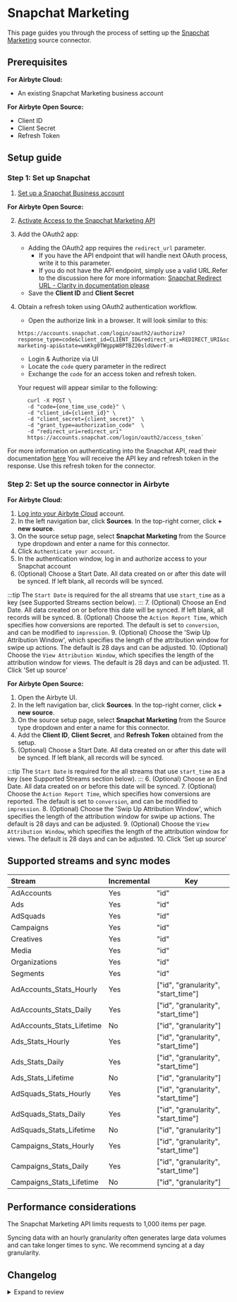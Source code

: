 # Snapchat Marketing

This page guides you through the process of setting up the [Snapchat Marketing](https://marketingapi.snapchat.com/docs/) source connector.

## Prerequisites

<!-- env:cloud -->

**For Airbyte Cloud:**

- An existing Snapchat Marketing business account
<!-- /env:cloud -->

<!-- env:oss -->

**For Airbyte Open Source:**

- Client ID
- Client Secret
- Refresh Token

<!-- /env:oss -->

## Setup guide

### Step 1: Set up Snapchat

1. [Set up a Snapchat Business account](https://businesshelp.snapchat.com/s/article/get-started?language=en_US)

<!-- env:oss -->

**For Airbyte Open Source:**

2. [Activate Access to the Snapchat Marketing API](https://businesshelp.snapchat.com/s/article/api-apply?language=en_US)
3. Add the OAuth2 app:
   - Adding the OAuth2 app requires the `redirect_url` parameter.
     - If you have the API endpoint that will handle next OAuth process, write it to this parameter.
     - If you do not have the API endpoint, simply use a valid URL.Refer to the discussion here for more information: [Snapchat Redirect URL - Clarity in documentation please](https://github.com/Snap-Kit/bitmoji-sample/issues/3)
   - Save the **Client ID** and **Client Secret**
4. Obtain a refresh token using OAuth2 authentication workflow.
   - Open the authorize link in a browser. It will look similar to this:
   ```
   https://accounts.snapchat.com/login/oauth2/authorize?response_type=code&client_id=CLIENT_ID&redirect_uri=REDIRECT_URI&scope=snapchat-marketing-api&state=wmKkg0TWgppW8PTBZ20sldUwerf-m
   ```
   - Login & Authorize via UI
   - Locate the `code` query parameter in the redirect
   - Exchange the `code` for an access token and refresh token.

   Your request will appear similar to the following:

   ```text
      curl -X POST \
      -d "code={one_time_use_code}" \
      -d "client_id={client_id}" \
      -d "client_secret={client_secret}"  \
      -d "grant_type=authorization_code"  \
      -d "redirect_uri=redirect_uri"
      https://accounts.snapchat.com/login/oauth2/access_token`
   ```

For more information on authenticating into the Snapchat API, read their documentation [here](https://marketingapi.snapchat.com/docs/#authentication)
   You will receive the API key and refresh token in the response. Use this refresh token for the connector.
   <!-- /env:oss -->

### Step 2: Set up the source connector in Airbyte

<!-- env:cloud -->

**For Airbyte Cloud:**

1. [Log into your Airbyte Cloud](https://cloud.airbyte.com/workspaces) account.
2. In the left navigation bar, click **Sources**. In the top-right corner, click **+ new source**.
3. On the source setup page, select **Snapchat Marketing** from the Source type dropdown and enter a name for this connector.
4. Click `Authenticate your account`.
5. In the authentication window, log in and authorize access to your Snapchat account
6. (Optional) Choose a Start Date. All data created on or after this date will be synced. If left blank, all records will be synced.

:::tip
The `Start Date` is required for the all streams that use `start_time` as a key (see Supported Streams section below).
:::
7. (Optional) Choose an End Date. All data created on or before this date will be synced. If left blank, all records will be synced.
8. (Optional) Choose the `Action Report Time`, which specifies how conversions are reported. The default is set to `conversion`, and can be modified to `impression`.
9. (Optional) Choose the 'Swip Up Attribution Window', which specifies the length of the attribution window for swipe up actions. The default is 28 days and can be adjusted.
10. (Optional) Choose the `View Attribution Window`, which specifies the length of the attribution window for views. The default is 28 days and can be adjusted.
11. Click 'Set up source'
<!-- /env:cloud -->

<!-- env:oss -->

**For Airbyte Open Source:**

1. Open the Airbyte UI.
2. In the left navigation bar, click **Sources**. In the top-right corner, click **+ new source**.
3. On the source setup page, select **Snapchat Marketing** from the Source type dropdown and enter a name for this connector.
4. Add the **Client ID**, **Client Secret**, and **Refresh Token** obtained from the setup.
5. (Optional) Choose a Start Date. All data created on or after this date will be synced. If left blank, all records will be synced.

:::tip
The `Start Date` is required for the all streams that use `start_time` as a key (see Supported Streams section below).
:::
6. (Optional) Choose an End Date. All data created on or before this date will be synced.
7. (Optional) Choose the `Action Report Time`, which specifies how conversions are reported. The default is set to `conversion`, and can be modified to `impression`.
8. (Optional) Choose the 'Swip Up Attribution Window', which specifies the length of the attribution window for swipe up actions. The default is 28 days and can be adjusted.
9. (Optional) Choose the `View Attribution Window`, which specifies the length of the attribution window for views. The default is 28 days and can be adjusted.
10. Click 'Set up source'
<!-- /env:oss -->

## Supported streams and sync modes

| Stream                  | Incremental | Key                                 |
|:------------------------|:------------|-------------------------------------|
| AdAccounts              | Yes         | "id"                                |
| Ads                     | Yes         | "id"                                |
| AdSquads                | Yes         | "id"                                |
| Campaigns               | Yes         | "id"                                |
| Creatives               | Yes         | "id"                                |
| Media                   | Yes         | "id"                                |
| Organizations           | Yes         | "id"                                |
| Segments                | Yes         | "id"                                |
| AdAccounts_Stats_Hourly   | Yes         | ["id", "granularity", "start_time"] |
| AdAccounts_Stats_Daily    | Yes         | ["id", "granularity", "start_time"] |
| AdAccounts_Stats_Lifetime | No          | ["id", "granularity"]               |
| Ads_Stats_Hourly          | Yes         | ["id", "granularity", "start_time"] |
| Ads_Stats_Daily           | Yes         | ["id", "granularity", "start_time"] |
| Ads_Stats_Lifetime        | No          | ["id", "granularity"]               |
| AdSquads_Stats_Hourly     | Yes         | ["id", "granularity", "start_time"] |
| AdSquads_Stats_Daily      | Yes         | ["id", "granularity", "start_time"] |
| AdSquads_Stats_Lifetime   | No          | ["id", "granularity"]               |
| Campaigns_Stats_Hourly    | Yes         | ["id", "granularity", "start_time"] |
| Campaigns_Stats_Daily     | Yes         | ["id", "granularity", "start_time"] |
| Campaigns_Stats_Lifetime  | No          | ["id", "granularity"]               |

## Performance considerations

The Snapchat Marketing API limits requests to 1,000 items per page.

Syncing data with an hourly granularity often generates large data volumes and can take longer times to sync. We recommend syncing at a day granularity.

## Changelog

<details>
  <summary>Expand to review</summary>

| Version | Date       | Pull Request                                             | Subject                                                                        |
|:--------|:-----------|:---------------------------------------------------------|:-------------------------------------------------------------------------------|
| 1.3.5 | 2024-12-28 | [50796](https://github.com/airbytehq/airbyte/pull/50796) | Update dependencies |
| 1.3.4 | 2024-12-21 | [50308](https://github.com/airbytehq/airbyte/pull/50308) | Update dependencies |
| 1.3.3 | 2024-12-14 | [49414](https://github.com/airbytehq/airbyte/pull/49414) | Update dependencies |
| 1.3.2 | 2024-11-05 | [48375](https://github.com/airbytehq/airbyte/pull/48375) | Re-implement advanced_auth in connector spec |
| 1.3.1 | 2024-10-29 | [47837](https://github.com/airbytehq/airbyte/pull/47837) | Update dependencies |
| 1.3.0 | 2024-10-15 | [46927](https://github.com/airbytehq/airbyte/pull/46927) | Promoting release candidate 1.3.0-rc.1 to a main version. |
| 1.3.0-rc.1  | 2024-10-08 | [46570](https://github.com/airbytehq/airbyte/pull/46570) | Migrate to Manifest-only |
| 1.2.12 | 2024-10-12 | [46800](https://github.com/airbytehq/airbyte/pull/46800) | Update dependencies |
| 1.2.11 | 2024-10-05 | [46419](https://github.com/airbytehq/airbyte/pull/46419) | Update dependencies |
| 1.2.10 | 2024-09-28 | [46106](https://github.com/airbytehq/airbyte/pull/46106) | Update dependencies |
| 1.2.9 | 2024-09-21 | [45780](https://github.com/airbytehq/airbyte/pull/45780) | Update dependencies |
| 1.2.8 | 2024-09-14 | [45477](https://github.com/airbytehq/airbyte/pull/45477) | Update dependencies |
| 1.2.7 | 2024-09-07 | [45278](https://github.com/airbytehq/airbyte/pull/45278) | Update dependencies |
| 1.2.6 | 2024-08-31 | [44998](https://github.com/airbytehq/airbyte/pull/44998) | Update dependencies |
| 1.2.5 | 2024-08-24 | [44735](https://github.com/airbytehq/airbyte/pull/44735) | Update dependencies |
| 1.2.4 | 2024-08-17 | [43859](https://github.com/airbytehq/airbyte/pull/43859) | Update dependencies |
| 1.2.3 | 2024-08-12 | [43826](https://github.com/airbytehq/airbyte/pull/43826) | Fixed the bug with the missing `spend` field to supported `*_stats_*` streams |
| 1.2.2 | 2024-08-10 | [43539](https://github.com/airbytehq/airbyte/pull/43539) | Update dependencies |
| 1.2.1 | 2024-08-03 | [43174](https://github.com/airbytehq/airbyte/pull/43174) | Update dependencies |
| 1.2.0 | 2024-07-31 | [42010](https://github.com/airbytehq/airbyte/pull/42010) | Migrate to CDK v4.1.0 |
| 1.1.2 | 2024-07-27 | [42680](https://github.com/airbytehq/airbyte/pull/42680) | Update dependencies |
| 1.1.1 | 2024-07-20 | [42366](https://github.com/airbytehq/airbyte/pull/42366) | Update dependencies |
| 1.1.0 | 2024-07-16 | [42009](https://github.com/airbytehq/airbyte/pull/42009) | Migrate to CDK v2.4.0 |
| 1.0.3 | 2024-07-13 | [41855](https://github.com/airbytehq/airbyte/pull/41855) | Update dependencies |
| 1.0.2 | 2024-07-10 | [41547](https://github.com/airbytehq/airbyte/pull/41547) | Update dependencies |
| 1.0.1 | 2024-07-09 | [40132](https://github.com/airbytehq/airbyte/pull/40132) | Update dependencies |
| 1.0.0 | 2024-06-20 | [39507](https://github.com/airbytehq/airbyte/pull/39507) | Migrate to low-code CDK and add incremental functionality to `organizations` |
| 0.6.2 | 2024-05-22 | [38574](https://github.com/airbytehq/airbyte/pull/38574) | Update authenticator package |
| 0.6.1 | 2024-04-24 | [36662](https://github.com/airbytehq/airbyte/pull/36662) | Schema descriptions |
| 0.6.0 | 2024-04-10 | [30586](https://github.com/airbytehq/airbyte/pull/30586) | Add `attribution_windows`,`action_report_time` as optional configurable params |
| 0.5.0 | 2024-03-19 | [36267](https://github.com/airbytehq/airbyte/pull/36267) | Pin airbyte-cdk version to `^0` |
| 0.4.0 | 2024-02-27 | [35660](https://github.com/airbytehq/airbyte/pull/35660) | Add new fields to streams `ads`, `adsquads`, `creatives`, and `media` |
| 0.3.2 | 2024-02-12 | [35171](https://github.com/airbytehq/airbyte/pull/35171) | Manage dependencies with Poetry. |
| 0.3.0 | 2023-05-22 | [26358](https://github.com/airbytehq/airbyte/pull/26358) | Remove deprecated authSpecification in favour of advancedAuth |
| 0.2.0 | 2023-05-10 | [25948](https://github.com/airbytehq/airbyte/pull/25948) | Introduce new field in the `Campaigns` stream schema |
| 0.1.16 | 2023-04-20 | [20897](https://github.com/airbytehq/airbyte/pull/20897) | Add missing fields to Basic Stats schema |
| 0.1.15 | 2023-03-02 | [22869](https://github.com/airbytehq/airbyte/pull/22869) | Specified date formatting in specification |
| 0.1.14 | 2023-02-10 | [22808](https://github.com/airbytehq/airbyte/pull/22808) | Enable default `AvailabilityStrategy` |
| 0.1.13 | 2023-01-27 | [22023](https://github.com/airbytehq/airbyte/pull/22023) | Set `AvailabilityStrategy` for streams explicitly to `None` |
| 0.1.12 | 2023-01-11 | [21267](https://github.com/airbytehq/airbyte/pull/21267) | Fix parse empty error response |
| 0.1.11 | 2022-12-23 | [20865](https://github.com/airbytehq/airbyte/pull/20865) | Handle 403 permission error |
| 0.1.10 | 2022-12-15 | [20537](https://github.com/airbytehq/airbyte/pull/20537) | Run on CDK 0.15.0 |
| 0.1.9 | 2022-12-14 | [20498](https://github.com/airbytehq/airbyte/pull/20498) | Fix output state when no records are read |
| 0.1.8 | 2022-10-05 | [17596](https://github.com/airbytehq/airbyte/pull/17596) | Retry 429 and 5xx errors when refreshing access token |
| 0.1.6 | 2022-07-21 | [14924](https://github.com/airbytehq/airbyte/pull/14924) | Remove `additionalProperties` field from specs |
| 0.1.5 | 2022-07-13 | [14577](https://github.com/airbytehq/airbyte/pull/14577) | Added stats streams hourly, daily, lifetime |
| 0.1.4 | 2021-12-07 | [8429](https://github.com/airbytehq/airbyte/pull/8429) | Update titles and descriptions |
| 0.1.3 | 2021-11-10 | [7811](https://github.com/airbytehq/airbyte/pull/7811) | Add oauth2.0, fix stream_state |
| 0.1.2 | 2021-11-08 | [7499](https://github.com/airbytehq/airbyte/pull/7499) | Remove base-python dependencies |
| 0.1.1 | 2021-07-29 | [5072](https://github.com/airbytehq/airbyte/pull/5072) | Fix bug with incorrect stream_state value |
| 0.1.0 | 2021-07-26 | [4843](https://github.com/airbytehq/airbyte/pull/4843) | Initial release supporting the Snapchat Marketing API |

</details>
